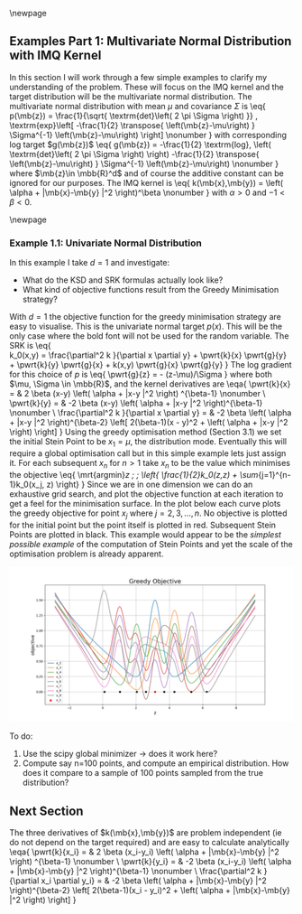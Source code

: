 \newpage

## Examples Part 1: Multivariate Normal Distribution with IMQ Kernel

In this section I will work through a few simple examples to clarify my understanding
of the problem.  These will focus on the IMQ kernel and the target distribution will
be the multivariate normal distribution.  The multivariate normal distribution with mean $\mu$
and covariance $\Sigma$ is 
\eq{ p(\mb{z}) = \frac{1}{\sqrt{ \textrm{det}\left( 2 \pi \Sigma \right) }} \, \textrm{exp}\left[ -\frac{1}{2} \transpose{ \left(\mb{z}-\mu\right) }  \Sigma^{-1} \left(\mb{z}-\mu\right) \right] \nonumber }
with corresponding log target $g(\mb{z})$ 
\eq{ g(\mb{z}) = -\frac{1}{2} \textrm{log}\, \left( \textrm{det}\left( 2 \pi \Sigma \right)  \right) -\frac{1}{2} \transpose{ \left(\mb{z}-\mu\right) }  \Sigma^{-1} \left(\mb{z}-\mu\right) \nonumber }
where $\mb{z}\in \mbb{R}^d$ and of course the additive constant can be ignored for our purposes.  The 
IMQ kernel is
\eq{ k(\mb{x},\mb{y}) = \left( \alpha + \|\mb{x}-\mb{y} \|^2 \right)^\beta \nonumber }
with $\alpha>0$ and $-1 < \beta < 0$.

\newpage 

### Example 1.1: Univariate Normal Distribution

In this example I take $d=1$ and investigate:

* What do the KSD and SRK formulas actually look like?
* What kind of objective functions result from the Greedy Minimisation strategy?

With $d=1$ the objective function for the greedy minimisation strategy are easy
to visualise.  This is the univariate normal target $p(x)$. This will be the only case where the bold 
font will not be used for the random variable.  The SRK is 
\eq{  
    k_0(x,y) = \frac{\partial^2 k }{\partial x \partial y} + \pwrt{k}{x} \pwrt{g}{y} +  \pwrt{k}{y} \pwrt{g}{x} + k(x,y)  \pwrt{g}{x} \pwrt{g}{y} 
}
The log gradient for this choice of $p$ is
\eq{
    \pwrt{g}{z} = - (z-\mu)/\Sigma
}
where both $\mu, \Sigma \in \mbb{R}$, and the kernel derivatives are
\eqa{
 \pwrt{k}{x} = & 2 \beta (x-y)  \left( \alpha + \|x-y \|^2 \right) ^{\beta-1}  \nonumber \\
 \pwrt{k}{y} = & -2 \beta (x-y) \left( \alpha + \|x-y \|^2 \right)^{\beta-1} \nonumber \\
 \frac{\partial^2 k }{\partial x \partial y} = & -2 \beta \left( \alpha + \|x-y \|^2 \right)^{\beta-2} \left[ 2(\beta-1)(x - y)^2  + \left( \alpha + \|x-y \|^2 \right) \right]
}
Using the greedy optimisation method (Section 3.1) we set the initial Stein Point to be $x_1=\mu$, the distribution mode.  Eventually this will require a global optimisation call but in this simple example
lets just assign it.  For each subsequent $x_n$ for $n>1$ take $x_n$ to be the value which minimises the objective
\eq{ \mrt{argmin}_z \; \; \left\{ \frac{1}{2}k_0(z,z) + \sum_{j=1}^{n-1}k_0(x_j, z) \right\} }
Since we are in one dimension we can do an exhaustive grid search, and plot the objective 
function at each iteration to get a feel for the minimisation surface.  In the plot below
each curve plots the greedy objective for point $x_j$ where $j=2,3,\hdots, n$.  No objective is plotted
for the initial point but the point itself is plotted in red.  Subsequent Stein Points are 
plotted in black.  This example would appear to be the *simplest possible example* of the 
computation of Stein Points and yet the scale of the optimisation problem is already apparent.

![Greedy Objective for a Univariate Normal Distribution](normal11.png)

To do:

1. Use the scipy global minimizer -> does it work here?
2. Compute say n=100 points, and compute an empirical distribution.  How does it compare to a sample of 100 points sampled from the true distribution? 

## Next Section

The three derivatives of $k(\mb{x},\mb{y})$ are problem independent (ie do not depend on 
the target required) and are easy to calculate analytically
\eqa{
 \pwrt{k}{x_i} = & 2 \beta (x_i-y_i)  \left( \alpha + \|\mb{x}-\mb{y} \|^2 \right) ^{\beta-1}  \nonumber \\
 \pwrt{k}{y_i} = & -2 \beta (x_i-y_i) \left( \alpha + \|\mb{x}-\mb{y} \|^2 \right)^{\beta-1} \nonumber \\
 \frac{\partial^2 k }{\partial x_i \partial y_i} = & -2 \beta \left( \alpha + \|\mb{x}-\mb{y} \|^2 \right)^{\beta-2} \left[ 2(\beta-1)(x_i - y_i)^2  + \left( \alpha + \|\mb{x}-\mb{y} \|^2 \right) \right]
}